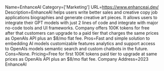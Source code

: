 Name=EnhanceAI
Category=['Marketing']
URL=https://www.enhanceai.dev/
Description=EnhanceAI helps users write better sales and creative copy job applications biographies and generate creative art pieces. It allows users to integrate their GPT models with just 2 lines of code and integrate with major no-code tools and UI frameworks. Company offers 100K tokens for free after that customers can upgrade to a paid tier that charges the same prices as OpenAIs API plus an $8/mo flat fee.
Pros=Fast and simple solution to embedding AI models customizable features analytics and support access to OpenAIs models semantic search and custom chatbots in the future.
Cons=None.
Pricing=Free for first 100K tokens paid tier to upgrade at same prices as OpenAIs API plus an $8/mo flat fee.
Company Address=2023 EnhanceAI
